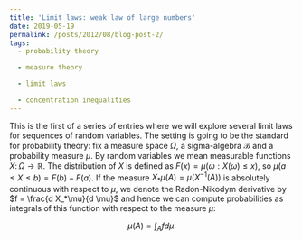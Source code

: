 ```yaml
---
title: 'Limit laws: weak law of large numbers'
date: 2019-05-19
permalink: /posts/2012/08/blog-post-2/
tags:
  - probability theory

  - measure theory

  - limit laws

  - concentration inequalities
---
```


This is the first of a series of entries where we will explore several limit laws for sequences of random variables. The setting is going to be the standard for probability theory: fix a measure space $\Omega$, a sigma-algebra $\mathcal{B}$ and a probability measure $\mu$. By random variables we mean measurable functions $X\colon \Omega \to \mathbb{R}$. The distribution of $X$ is defined as $F(x) = \mu(\omega: X(\omega) \leq x )$, so $\mu( a \leq X \leq b  ) = F(b) - F(a)$. If the measure $X_*\mu(A) = \mu(X^{-1}(A))$ is absolutely continuous with respect to $\mu$, we denote the Radon-Nikodym derivative by $f = \frac{d X_*\mu}{d \mu}$ and hence we can compute probabilities as integrals of this function with respect to the measure $\mu$:

$$
\mu(A) = \int_A f d\mu.
$$
